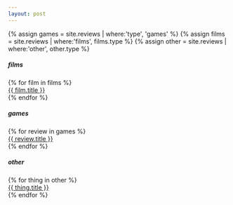 ```yaml
---
layout: post
---
```

{% assign games = site.reviews | where:'type', 'games' %}
{% assign films = site.reviews | where:'films', films.type %}
{% assign other = site.reviews | where:'other', other.type %}

<h5>films</h5>
{% for film in films %}
  <div class="post">
    <a href="{{ film.url }}">{{ film.title }}</a>
  </div>
{% endfor %}
<br/>

<h5>games</h5>
{% for review in games %}
  <div class="post">
    <a href="{{ review.url }}">{{ review.title }}</a>
  </div>
{% endfor %}
<br/>

<h5>other</h5>
{% for thing in other %}
  <div class="post">
    <a href="{{ thing.url }}">{{ thing.title }}</a>
  </div>
{% endfor %}
